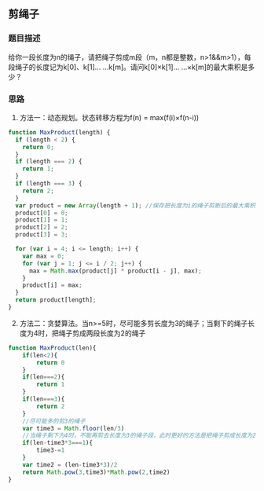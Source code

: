 ## 剪绳子

### 题目描述

给你一段长度为n的绳子，请把绳子剪成m段（m，n都是整数，n>1&&m>1），每段绳子的长度记为k[0]、k[1]... ...k[m]。请问k[0]×k[1]... ...×k[m]的最大乘积是多少？

### 思路

1. 方法一：动态规划。状态转移方程为f(n) = max(f(i)×f(n-i))
```javascript
function MaxProduct(length) {
  if (length < 2) {
    return 0;
  }
  if (length === 2) {
    return 1;
  }
  if (length === 3) {
    return 2;
  }
  var product = new Array(length + 1); //保存把长度为i的绳子剪断后的最大乘积
  product[0] = 0;
  product[1] = 1;
  product[2] = 2;
  product[3] = 3;

  for (var i = 4; i <= length; i++) {
    var max = 0;
    for (var j = 1; j <= i / 2; j++) {
      max = Math.max(product[j] * product[i - j], max);
    }
    product[i] = max;
  }
  return product[length];
}
```

2. 方法二：贪婪算法。当n>=5时，尽可能多剪长度为3的绳子；当剩下的绳子长度为4时，把绳子剪成两段长度为2的绳子
```javascript
function MaxProduct(len){
    if(len<2){
        return 0
    }
    if(len===2){
        return 1
    }
    if(len===3){
        return 2
    }
    //尽可能多的剪3的绳子
    var time3 = Math.floor(len/3)
    //当绳子剩下为4时，不能再剪去长度为3的绳子段，此时更好的方法是把绳子剪成长度为2的两段
    if(len-time3*3===1){
        time3-=1
    }
    var time2 = (len-time3*3)/2
    return Math.pow(3,time3)*Math.pow(2,time2)
}
```

